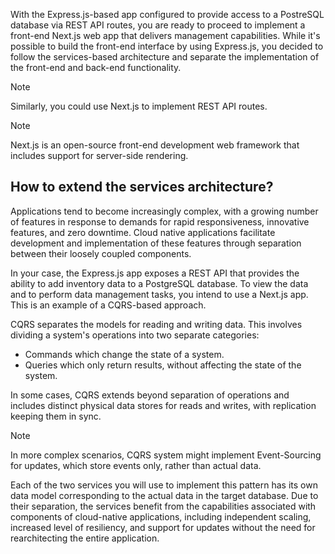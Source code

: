 ﻿With the Express.js-based app configured to provide access to a PostreSQL database via REST API routes, you are ready to proceed to implement a front-end Next.js web app that delivers management capabilities. While it's possible to build the front-end interface by using Express.js, you decided to follow the services-based architecture and separate the implementation of the front-end and back-end functionality. 

> [!NOTE]
> Similarly, you could use Next.js to implement REST API routes.

> [!NOTE]
> Next.js is an open-source front-end development web framework that includes support for server-side rendering.

## How to extend the services architecture?

Applications tend to become increasingly complex, with a growing number of features in response to demands for rapid responsiveness, innovative features, and zero downtime. Cloud native applications facilitate development and implementation of these features through separation between their loosely coupled components. 

In your case, the Express.js app exposes a REST API that provides the ability to add inventory data to a PostgreSQL database. To view the data and to perform data management tasks, you intend to use a Next.js app. This is an example of a CQRS-based approach.

CQRS separates the models for reading and writing data. This involves dividing a system's operations into two separate categories:

- Commands which change the state of a system.
- Queries which only return results, without affecting the state of the system.

In some cases, CQRS extends beyond separation of operations and includes distinct physical data stores for reads and writes, with replication keeping them in sync. 

> [!NOTE]
> In more complex scenarios, CQRS system might implement Event-Sourcing for updates, which store events only, rather than actual data. 

Each of the two services you will use to implement this pattern has its own data model corresponding to the actual data in the target database. Due to their separation, the services benefit from the capabilities associated with components of cloud-native applications, including independent scaling, increased level of resiliency, and support for updates without the need for rearchitecting the entire application. 
